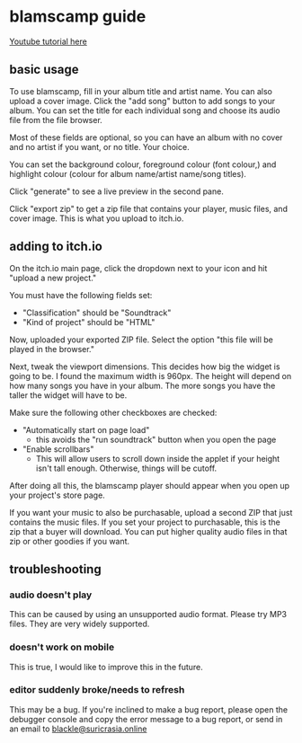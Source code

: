 # blamscamp guide

[Youtube tutorial here](https://www.youtube.com/watch?v=fE6G0zSec1E)

## basic usage

To use blamscamp, fill in your album title and artist name. You can also upload a cover image. Click the "add song" button to add songs to your album. You can set the title for each individual song and choose its audio file from the file browser.

Most of these fields are optional, so you can have an album with no cover and no artist if you want, or no title. Your choice.

You can set the background colour, foreground colour (font colour,) and highlight colour (colour for album name/artist name/song titles).

Click "generate" to see a live preview in the second pane.

Click "export zip" to get a zip file that contains your player, music files, and cover image. This is what you upload to itch.io.

## adding to itch.io

On the itch.io main page, click the dropdown next to your icon and hit "upload a new project."

You must have the following fields set:

 - "Classification" should be "Soundtrack"
 - "Kind of project" should be "HTML"

Now, uploaded your exported ZIP file. Select the option "this file will be played in the browser."

Next, tweak the viewport dimensions. This decides how big the widget is going to be. I found the maximum width is 960px. The height will depend on how many songs you have in your album. The more songs you have the taller the widget will have to be.

Make sure the following other checkboxes are checked:

 - "Automatically start on page load"
   - this avoids the "run soundtrack" button when you open the page
 - "Enable scrollbars"
   - This will allow users to scroll down inside the applet if your height isn't tall enough. Otherwise, things will be cutoff.

After doing all this, the blamscamp player should appear when you open up your project's store page.

If you want your music to also be purchasable, upload a second ZIP that just contains the music files. If you set your project to purchasable, this is the zip that a buyer will download. You can put higher quality audio files in that zip or other goodies if you want.

## troubleshooting

### audio doesn't play

This can be caused by using an unsupported audio format. Please try MP3 files. They are very widely supported.

### doesn't work on mobile

This is true, I would like to improve this in the future.

### editor suddenly broke/needs to refresh

This may be a bug. If you're inclined to make a bug report, please open the debugger console and copy the error message to a bug report, or send in an email to blackle@suricrasia.online
